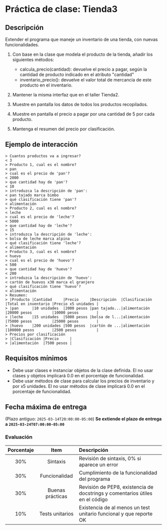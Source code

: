 # Práctica de clase: Tienda3

## Descripción

Extender el programa que maneje un inventario de una tienda, con nuevas funcionalidades.

1. Con base en la clase que modela el producto de la tienda, añadir los siguientes métodos:

    * calcula_precio(cantidad): devuelve el precio a pagar, según la cantidad de producto indicado en el atributo "cantidad"
    * inventario_precio(): devuelve el valor total de mercancía de este producto en el inventario.

2. Mantener la misma interfaz que en el taller Tienda2.
3. Muestre en pantalla los datos de todos los productos recopilados.
4. Muestre en pantalla el precio a pagar por una cantidad de 5 por cada producto.
4. Mantenga el resumen del precio por clasificación.

## Ejemplo de interacción

```
> Cuantos productos va a ingresar?
< 3
> Producto 1, cual es el nombre?
< pan
> cual es el precio de 'pan'?
< 2000
> que cantidad hay de 'pan'?
< 10
> introduzca la descripción de 'pan':
< pan tajado marca bimbo
> qué clasificación tiene 'pan'?
< alimentación
> Producto 2, cual es el nombre?
< leche
> cual es el precio de 'leche'?
< 5000
> que cantidad hay de 'leche'?
< 15
> introduzca la descripción de 'leche':
< bolsa de leche marca alpina
> qué clasificación tiene 'leche'?
< alimentación
> Producto 3, cual es el nombre?
< huevo
> cual es el precio de 'huevo'?
< 500
> que cantidad hay de 'huevo'?
< 200
> introduzca la descripción de 'huevo':
< cartón de huevos x30 marca el granjero
> qué clasificación tiene 'huevo'?
< alimentación
> Resumen:
> |Producto |Cantidad     |Precio     |Descripción  |Clasificación |Total en inventario |Precio x5 unidades |
> |pan      |10 unidades  |2000 pesos |pan tajado...|alimentación  |20000 pesos         |10000 pesos        |
> |leche    |15 unidades  |5000 pesos |bolsa de l...|alimentación  |75000 pesos         |25000 pesos        |
> |huevo    |200 unidades |500 pesos  |cartón de ...|alimentación  |100000 pesos        |2500 pesos         |
> Precios por clasificación
> |Clasificación |Precio     |
> |alimentación  |7500 pesos |
```

## Requisitos mínimos

* Debe usar clases e instanciar objetos de la clase definida. El no usar clases y objetos implicará 0.0 en el porcentaje de funcionalidad.
* Debe usar métodos de clase para calcular los precios de inventario y por x5 unidades. El no usar métodos de clase implicará 0.0 en el porcentaje de funcionalidad.

## Fecha máxima de entrega

(Plazo antiguo: `2025-03-14T20:00:00-05:00`) **Se extiende el plazo de entrega a `2025-03-24T07:00:00-05:00`**

### Evaluación

|Porcentaje|Item            |Descripción                                                                 |
|:--------:|:--------------:|:---------------------------------------------------------------------------|
|30%       |Sintaxis        |Revisión de sintaxis, 0% si aparece un error                                |
|30%       |Funcionalidad   |Cumplimiento de la funcionalidad del programa                               |
|30%       |Buenas prácticas|Revisión de PEP8, existencia de docstrings y comentarios útiles en el código|
|10%       |Tests unitarios |Existencia de al menos un test unitario funcional y que reporte OK          |


